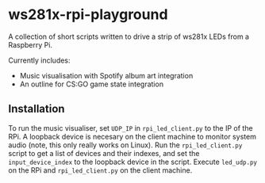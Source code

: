 # ws281x-rpi-playground

A collection of short scripts written to drive a strip of ws281x LEDs from a Raspberry Pi.

Currently includes:
 - Music visualisation with Spotify album art integration
 - An outline for CS:GO game state integration

## Installation
To run the music visualiser, set `UDP_IP` in `rpi_led_client.py` to the IP of the RPi. A loopback device is necesary on the client machine to monitor system audio (note, this only really works on Linux). Run the `rpi_led_client.py` script to get a list of devices and their indexes, and set the `input_device_index` to the loopback device in the script. Execute `led_udp.py` on the RPi and `rpi_led_client.py` on the client machine.
